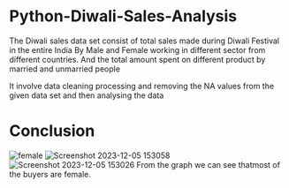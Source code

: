 # Python-Diwali-Sales-Analysis
The Diwali sales data set consist of total sales made during Diwali Festival in the entire India By Male and Female working in different sector from different countries.  And the total amount spent on different product by married and unmarried people

It involve data cleaning processing and removing the NA values from the given data set and then analysing the data 

# Conclusion


![female](https://github.com/sachinpateloffl/Python-Diwali-Sales-Analysis/assets/98209638/1f746a8c-4b2d-4144-8c80-6fc5cd9112b8)
![Screenshot 2023-12-05 153058](https://github.com/sachinpateloffl/Python-Diwali-Sales-Analysis/assets/98209638/9b64f93e-f06e-4814-bfdf-b5ff0c1778f0)
![Screenshot 2023-12-05 153026](https://github.com/sachinpateloffl/Python-Diwali-Sales-Analysis/assets/98209638/d3ced991-77c6-4cd0-b893-3d69e28c6c5d)
From the graph we can see thatmost of the buyers are female.
